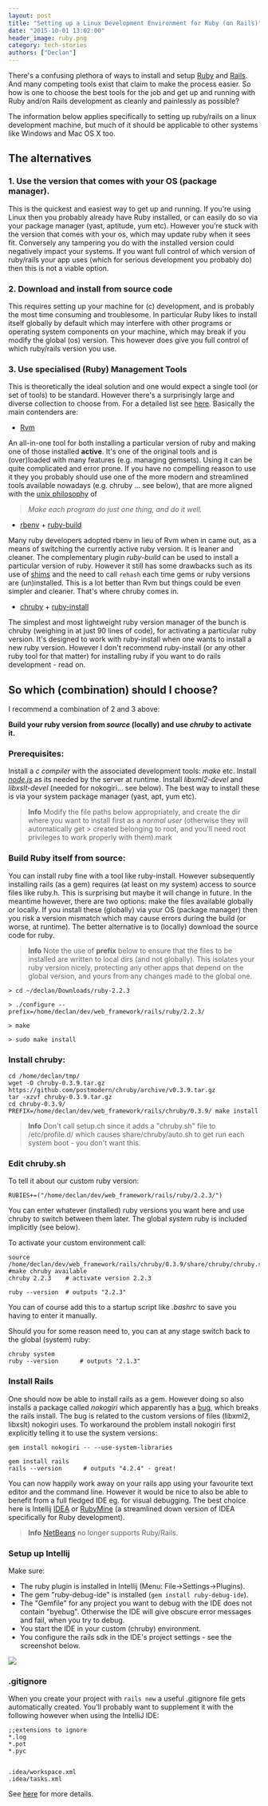 ```yaml
---
layout: post
title: "Setting up a Linux Development Environment for Ruby (on Rails)"
date: "2015-10-01 13:02:00"
header_image: ruby.png
category: tech-stories
authors: ["Declan"]
---
```


There's a confusing plethora of ways to install and setup [Ruby][Ruby] and [Rails][Rails].
And many competing tools exist that claim to make the process easier.
So how is one to choose the best tools for the job and get up and running with Ruby and/on Rails development as cleanly and painlessly as possible?

The information below applies specifically to setting up ruby/rails on a linux development machine, but much of it should be applicable to other systems like Windows and Mac OS X too.

## The alternatives

### 1. Use the version that comes with your OS (package manager).

This is the quickest and easiest way to get up and running.
If you're using Linux then you probably already have Ruby installed, or can easily do so via your package manager (yast, aptitude, yum etc).
However you're stuck with the version that comes with your os, which may update ruby when it sees fit.
Conversely any tampering you do with the installed version could negatively impact your systems.
If you want full control of which version of ruby/rails your app uses (which for serious development you probably do) then this is not a viable option.

###  2. Download and install from source code

This requires setting up your machine for (c) development, and is probably the most time consuming and troublesome.
In particular Ruby likes to install itself globally by default which may interfere with other
programs or operating system components on your machine, which may break if you modify the global (os) version.
This however does give you full control of which ruby/rails version you use.

###  3. Use specialised (Ruby) Management Tools

This is theoretically the ideal solution and one would expect a single tool (or set of tools) to be standard.
However there's a surprisingly large and diverse collection to choose from.
For a detailed list see [here][ruby website].
Basically the main contenders are:

- [Rvm][Rvm]

An all-in-one tool for both installing a particular version of ruby and making one of those installed **active**.
It's one of the original tools and is (over)loaded with many features (e.g. managing gemsets).
Using it can be quite complicated and error prone.
If you have no compelling reason to use it they you probably should use one of the more modern and streamlined tools available nowadays (e.g. chruby ... see below), that are more aligned with the [unix philosophy][unix-well] of

> *Make each program do just one thing, and do it well.*

- [rbenv][rbenv] + [ruby-build]

Many ruby developers adopted rbenv in lieu of Rvm when in came out, as a means of switching the currently active ruby version.
It is leaner and cleaner.
The complementary plugin *ruby-build* can be used to install a particular version of ruby.
However it still has some drawbacks such as its use of [shims] and the need to call `rehash` each time gems or ruby versions are (un)installed.
This is a lot better than Rvm but things could be even simpler and cleaner.
That's where chruby comes in.

- [chruby][chruby] + [ruby-install][ruby-install]

The simplest and most lightweight ruby version manager of the bunch is chruby (weighing in at just 90 lines of code), for activating a particular ruby version.
It's designed to work with ruby-install when one wants to install a new ruby version.
However I don't recommend ruby-install (or any other ruby tool for that matter) for installing ruby if you want to do rails development - read on.

## So which (combination) should I choose?

I recommend a combination of 2 and 3 above:

**Build your ruby version from *source* (locally) and use *chruby* to activate it.**

### Prerequisites:

Install a *c compiler* with the associated development tools: *make* etc.
Install [*node.js*][nodejs] as its needed by the server at runtime.
Install *libxml2-devel* and *libxslt-devel* (needed for nokogiri... see below).
The best way to install these is via your system package manager (yast, apt, yum etc).

> **Info** Modify the file paths below appropriately, and create the dir where you want to install first as a *normal user* (otherwise they will automatically get > created belonging to root, and you'll need root privileges to work properly with them).mark

### Build Ruby itself from source:

You can install ruby fine with a tool like ruby-install.
However subsequently installing rails (as a gem) requires (at least on my system) access to source files like ruby.h.
This is surprising but maybe it will change in future.
In the meantime however, there are two options: make the files available globally or locally.
If you install these (globally) via your OS (package manager) then you risk a version mismatch which may cause errors during the build (or worse, at runtime). The better alternative
is to (locally) download the source code for ruby.

> **Info** Note the use of **prefix** below to ensure that the files to be installed are written to local dirs (and not globally).
> This isolates your ruby version nicely, protecting any other apps that depend on the global version, and yours from any changes made to the global one.

    > cd ~/declan/Downloads/ruby-2.2.3

    > ./configure --prefix=/home/declan/dev/web_framework/rails/ruby/2.2.3/

    > make

    > sudo make install

### Install chruby:

    cd /home/declan/tmp/
    wget -O chruby-0.3.9.tar.gz https://github.com/postmodern/chruby/archive/v0.3.9.tar.gz
    tar -xzvf chruby-0.3.9.tar.gz
    cd chruby-0.3.9/
    PREFIX=/home/declan/dev/web_framework/rails/chruby/0.3.9/ make install

> **Info** Don't call setup.ch since it adds a "chruby.sh" file to /etc/profile.d/ which causes share/chruby/auto.sh to get run each system boot - you don't want this.

### Edit chruby.sh

To tell it about our custom ruby version:

    RUBIES+=("/home/declan/dev/web_framework/rails/ruby/2.2.3/")

You can enter whatever (installed) ruby versions you want here and use chruby to switch between them later.
The global *system* ruby is included implicitly (see below).

To activate your custom environment call:

    source /home/declan/dev/web_framework/rails/chruby/0.3.9/share/chruby/chruby.sh  #make chruby available
    chruby 2.2.3 	# activate version 2.2.3

    ruby --version 	# outputs "2.2.3"

You can of course add this to a startup script like *.bashrc* to save you having to enter it manually.

Should you for some reason need to, you can at any stage switch back to the global (system) ruby:

    chruby system
    ruby --version      # outputs "2.1.3"

### Install Rails

One should now be able to install rails as a gem.
However doing so also installs a package called *nokogiri* which apparently has a [bug][nokogiri-bug], which breaks the rails install.
The bug is related to the custom versions of files (libxml2, libxslt) nokogiri uses.
To workaround the problem install nokogiri first explicitly telling it to use the system versions:

    gem install nokogiri -- --use-system-libraries

    gem install rails
    rails --version      # outputs "4.2.4" - great!

You can now happily work away on your rails app using your favourite text editor and the command line.
However it would be nice to also be able to benefit from a full fledged IDE eg. for visual debugging.
The best choice here is Intellij
[IDEA][IDEA] or [RubyMine][RubyMine] (a streamlined down version of IDEA specifically for Ruby development).

> **Info** [NetBeans](http://wiki.netbeans.org/RubySupport) no longer supports Ruby/Rails.

### Setup up Intellij

Make sure:

- The ruby plugin is installed in Intellij (Menu: File->Settings->Plugins).
- The gem "ruby-debug-ide" is installed  (`gem install ruby-debug-ide`).
- The "Gemfile" for any project you want to debug with the IDE does not contain "byebug".
Otherwise the IDE will give obscure error messages and fail, when you try to debug.
- You start the IDE in your custom (chruby) environment.
- You configure the rails sdk in the IDE's project settings - see the screenshot below.

![](/assets/img/pages/blog/images/blog-intellij-rails.png)

### .gitignore

When you create your project with `rails new` a useful .gitignore file gets automatically created.
You'll probably want to supplement it with the following however when using the IntelliJ IDE:

    ;;extensions to ignore
    *.log
    *.pot
    *.pyc


    .idea/workspace.xml
    .idea/tasks.xml

See [here](https://intellij-support.jetbrains.com/hc/en-us/articles/206827587-How-to-manage-projects-under-Version-Control-Systems) for more details.


<!-- Links -->

[Ruby]: https://www.ruby-lang.org/en/
[Rails]: http://rubyonrails.org/
[ruby website]: https://www.ruby-lang.org/en/documentation/installation/

[Rvm]: https://rvm.io/rvm
[unix-well]: https://en.wikipedia.org/wiki/Unix_philosophy#Do_One_Thing_and_Do_It_Well
[nodejs]: https://nodejs.org/en/

[rbenv]: https://github.com/sstephenson/rbenv
[shims]: https://github.com/sstephenson/rbenv/#understanding-shims
[ruby-build]: https://github.com/sstephenson/ruby-build

[chruby]: https://github.com/postmodern/chruby
[ruby-install]: https://github.com/postmodern/ruby-install

[nokogiri-bug]: http://stackoverflow.com/questions/29782968/how-to-gem-install-nokogiri-use-system-libraries-via-gemfile

[IDEA]: https://www.jetbrains.com/idea/
[RubyMine]: https://www.jetbrains.com/ruby/
